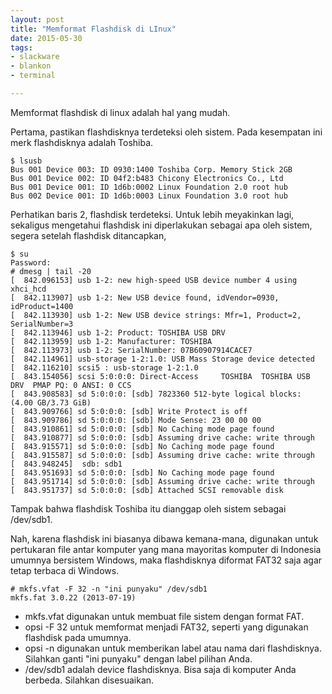 ```yaml
---
layout: post
title: "Memformat Flashdisk di LInux"
date: 2015-05-30
tags: 
- slackware
- blankon
- terminal

---
```

Memformat flashdisk di linux adalah hal yang mudah. 

Pertama, pastikan flashdisknya terdeteksi oleh sistem. Pada kesempatan ini merk flashdisknya adalah Toshiba.

```
$ lsusb
Bus 001 Device 003: ID 0930:1400 Toshiba Corp. Memory Stick 2GB
Bus 001 Device 002: ID 04f2:b483 Chicony Electronics Co., Ltd 
Bus 001 Device 001: ID 1d6b:0002 Linux Foundation 2.0 root hub
Bus 002 Device 001: ID 1d6b:0003 Linux Foundation 3.0 root hub
```
Perhatikan baris 2, flashdisk terdeteksi. Untuk lebih meyakinkan lagi, sekaligus mengetahui flashdisk ini diperlakukan sebagai apa oleh sistem, segera setelah flashdisk ditancapkan, 
```
$ su
Password:
# dmesg | tail -20
[  842.096153] usb 1-2: new high-speed USB device number 4 using xhci_hcd
[  842.113907] usb 1-2: New USB device found, idVendor=0930, idProduct=1400
[  842.113930] usb 1-2: New USB device strings: Mfr=1, Product=2, SerialNumber=3
[  842.113946] usb 1-2: Product: TOSHIBA USB DRV
[  842.113959] usb 1-2: Manufacturer: TOSHIBA
[  842.113973] usb 1-2: SerialNumber: 07B60907914CACE7
[  842.114961] usb-storage 1-2:1.0: USB Mass Storage device detected
[  842.116210] scsi5 : usb-storage 1-2:1.0
[  843.154056] scsi 5:0:0:0: Direct-Access     TOSHIBA  TOSHIBA USB DRV  PMAP PQ: 0 ANSI: 0 CCS
[  843.908583] sd 5:0:0:0: [sdb] 7823360 512-byte logical blocks: (4.00 GB/3.73 GiB)
[  843.909766] sd 5:0:0:0: [sdb] Write Protect is off
[  843.909786] sd 5:0:0:0: [sdb] Mode Sense: 23 00 00 00
[  843.910861] sd 5:0:0:0: [sdb] No Caching mode page found
[  843.910877] sd 5:0:0:0: [sdb] Assuming drive cache: write through
[  843.915571] sd 5:0:0:0: [sdb] No Caching mode page found
[  843.915587] sd 5:0:0:0: [sdb] Assuming drive cache: write through
[  843.948245]  sdb: sdb1
[  843.951693] sd 5:0:0:0: [sdb] No Caching mode page found
[  843.951714] sd 5:0:0:0: [sdb] Assuming drive cache: write through
[  843.951737] sd 5:0:0:0: [sdb] Attached SCSI removable disk
```

Tampak bahwa flashdisk Toshiba itu dianggap oleh sistem sebagai /dev/sdb1.

Nah, karena flashdisk ini biasanya dibawa kemana-mana, digunakan untuk pertukaran file antar komputer yang mana mayoritas komputer di Indonesia umumnya bersistem Windows, maka flashdisknya diformat FAT32 saja agar tetap terbaca di Windows.

```
# mkfs.vfat -F 32 -n "ini punyaku" /dev/sdb1
mkfs.fat 3.0.22 (2013-07-19)
```

- mkfs.vfat digunakan untuk membuat file sistem dengan format FAT.
- opsi -F 32 untuk memformat menjadi FAT32, seperti yang digunakan flashdisk pada umumnya.
- opsi -n digunakan untuk memberikan label atau nama dari flashdisknya. Silahkan ganti "ini punyaku" dengan label pilihan Anda.
- /dev/sdb1 adalah device flashdisknya. Bisa saja di komputer Anda berbeda. Silahkan disesuaikan.
